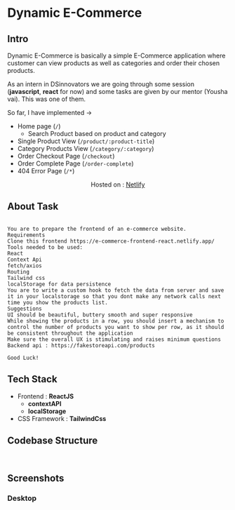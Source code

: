 # Dynamic E-Commerce

## Intro

Dynamic E-Commerce is basically a simple E-Commerce application where customer can view products as well as categories and order their chosen products.

As an intern in DSinnovators we are going through some session (**javascript**, **react** for now) and some tasks are given by our mentor (Yousha vai). This was one of them.

So far, I have implemented ->

- Home page (`/`)
  - Search Product based on product and category
- Single Product View (`/product/:product-title`)
- Category Products View (`/category/:category`)
- Order Checkout Page (`/checkout`)
- Order Complete Page (`/order-complete`)
- 404 Error Page (`/*`)

<p align='center'>Hosted on : <a href="https://dynamic-e-commerce.netlify.app/">Netlify</a></p>

## About Task

```

You are to prepare the frontend of an e-commerce website.
Requirements
Clone this frontend https://e-commerce-frontend-react.netlify.app/
Tools needed to be used:
React
Context Api
fetch/axios
Routing
Tailwind css
localStorage for data persistence
You are to write a custom hook to fetch the data from server and save it in your localstorage so that you dont make any network calls next time you show the products list.
Suggestions
UI should be beautiful, buttery smooth and super responsive
While showing the products in a row, you should insert a mechanism to control the number of products you want to show per row, as it should be consistent throughout the application
Make sure the overall UX is stimulating and raises minimum questions
Backend api : https://fakestoreapi.com/products

Good Luck!

```

## Tech Stack

- Frontend : **ReactJS**
  - **contextAPI**
  - **localStorage**
- CSS Framework : **TailwindCss**

## Codebase Structure

```


```

## Screenshots

### Desktop
